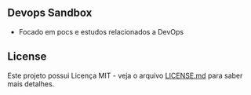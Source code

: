 ## Devops Sandbox
- Focado em pocs e estudos relacionados a DevOps

## License
Este projeto possui Licença MIT - veja o arquivo [LICENSE.md](LICENSE.md) para saber mais detalhes.
